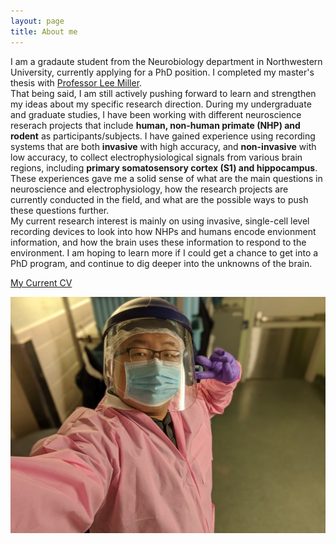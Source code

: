 ```yaml
---
layout: page
title: About me
---
```


I am a gradaute student from the Neurobiology department in Northwestern University, currently applying for a PhD position. I completed my master's thesis with [Professor Lee Miller][lee-lab].  
That being said, I am still actively pushing forward to learn and strengthen my ideas about my specific research direction. During my undergraduate and graduate studies, I have been working with different neuroscience reserach projects that include **human, non-human primate (NHP) and rodent** as participants/subjects. I have gained experience using recording systems that are both **invasive** with high accuracy, and **non-invasive** with low accuracy, to collect electrophysiological signals from various brain regions, including **primary somatosensory cortex (S1) and hippocampus**. These experiences gave me a solid sense of what are the main questions in neuroscience and electrophysiology, how the research projects are currently conducted in the field, and what are the possible ways to push these questions further.  
My current research interest is mainly on using invasive, single-cell level recording devices to look into how NHPs and humans encode envionment information, and how the brain uses these information to respond to the environment. I am hoping to learn more if I could get a chance to get into a PhD program, and continue to dig deeper into the unknowns of the brain.  

[My Current CV](https://github.com/qiweidong1997/qiweidong1997.github.io/blob/master/docs/CV-QiweiDong-2021.pdf)

![lab_pic](https://raw.githubusercontent.com/qiweidong1997/qiweidong1997.github.io/master/assets/img/lab_pic.jpg)


[lee-lab]: https://www.millerlimblab.com/
